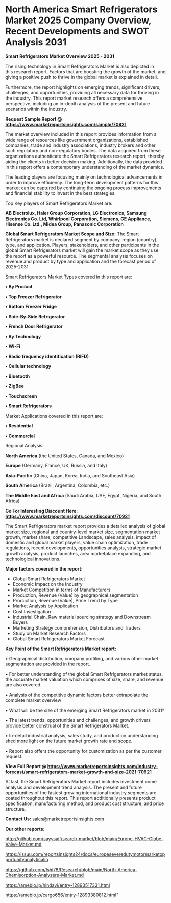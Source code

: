 # North America Smart Refrigerators Market 2025 Company Overview, Recent Developments and SWOT Analysis 2031

<Strong> Smart Refrigerators Market Overview 2025 - 2031</strong>

The rising technology in Smart Refrigerators Market is also depicted in this research report. Factors that are boosting the growth of the market, and giving a positive push to thrive in the global market is explained in detail.

Furthermore, the report highlights on emerging trends, significant drivers, challenges, and opportunities, providing all necessary data for thriving in the industry. This report market research offers a comprehensive perspective, including an in-depth analysis of the present and future scenarios within the industry.

<strong>Request Sample Report @ <a href=https://www.marketreportsinsights.com/sample/70921>https://www.marketreportsinsights.com/sample/70921</a></strong>

The market overview included in this report provides information from a wide range of resources like government organizations, established companies, trade and industry associations, industry brokers and other such regulatory and non-regulatory bodies. The data acquired from these organizations authenticate the Smart Refrigerators research report, thereby aiding the clients in better decision making. Additionally, the data provided in this report offers a contemporary understanding of the market dynamics.

The leading players are focusing mainly on technological advancements in order to improve efficiency. The long-term development patterns for this market can be captured by continuing the ongoing process improvements and financial stability to invest in the best strategies.

Top Key players of Smart Refrigerators Market are:

<strong>AB Electrolux, Haier Group Corporation, LG Electronics, Samsung Electronics Co. Ltd, Whirlpool Corporation, Siemens, GE Appliance, Hisense Co. Ltd., Midea Group, Panasonic Corporation</strong>

<strong><b>Global Smart Refrigerators Market Scope and Size:</b></strong>
The Smart Refrigerators market is declared segment by company, region (country), type, and application. Players, stakeholders, and other participants in the global Smart Refrigerators market will gain the market scope as they use the report as a powerful resource. The segmental analysis focuses on revenue and product by type and application and the forecast period of 2025-2031.

Smart Refrigerators Market Types covered in this report are:

<strong>• By Product

• Top Freezer Refrigerator

• Bottom Freezer Fridge

• Side-By-Side Refrigerator

• French Door Refrigerator

• By Technology

• Wi-Fi

• Radio frequency identification (RIFD)

• Cellular technology

• Bluetooth

• ZigBee

• Touchscreen

• Smart Refrigerators</strong>

Market Applications covered in this report are:

<strong>• Residential

• Commercial</strong> 

Regional Analysis

<strong>North America</strong> (the United States, Canada, and Mexico)

<strong>Europe</strong> (Germany, France, UK, Russia, and Italy)

<strong>Asia-Pacific</strong> (China, Japan, Korea, India, and Southeast Asia)

<strong>South America</strong> (Brazil, Argentina, Colombia, etc.)

<strong>The Middle East and Africa</strong> (Saudi Arabia, UAE, Egypt, Nigeria, and South Africa)

<strong>Go For Interesting Discount Here: <a href=https://www.marketreportsinsights.com/discount/70921>https://www.marketreportsinsights.com/discount/70921</a></strong>

The Smart Refrigerators market report provides a detailed analysis of global market size, regional and country-level market size, segmentation market growth, market share, competitive Landscape, sales analysis, impact of domestic and global market players, value chain optimization, trade regulations, recent developments, opportunities analysis, strategic market growth analysis, product launches, area marketplace expanding, and technological innovations.

<strong><b>Major factors covered in the report:</b></strong>
<ul>
  <li>Global Smart Refrigerators Market </li>
  <li>Economic Impact on the Industry</li>
  <li>Market Competition in terms of Manufacturers</li>
  <li>Production, Revenue (Value) by geographical segmentation</li>
  <li>Production, Revenue (Value), Price Trend by Type</li>
  <li>Market Analysis by Application</li>
  <li>Cost Investigation</li>
  <li>Industrial Chain, Raw material sourcing strategy and Downstream Buyers</li>
  <li>Marketing Strategy comprehension, Distributors and Traders</li>
  <li>Study on Market Research Factors</li>
  <li>Global Smart Refrigerators Market Forecast</li>
</ul>

<strong><b>Key Point of the Smart Refrigerators Market report:</b></strong>

• Geographical distribution, company profiling, and various other market segmentation are provided in the report.

• For better understanding of the global Smart Refrigerators market status, the accurate market valuation which comprises of size, share, and revenue are also covered.

• Analysis of the competitive dynamic factors better extrapolate the complete market overview

• What will be the size of the emerging Smart Refrigerators market in 2031?

• The latest trends, opportunities and challenges, and growth drivers provide better construal of the Smart Refrigerators Market.

• In-detail industrial analysis, sales study, and production understanding shed more light on the future market growth rate and scope.

• Report also offers the opportunity for customization as per the customer request.

<strong><b>View Full Report @ <a href=https://www.marketreportsinsights.com/industry-forecast/smart-refrigerators-market-growth-and-size-2021-70921>https://www.marketreportsinsights.com/industry-forecast/smart-refrigerators-market-growth-and-size-2021-70921</a></b></strong>


At last, the Smart Refrigerators Market report includes investment come analysis and development trend analysis. The present and future opportunities of the fastest growing international industry segments are coated throughout this report. This report additionally presents product specification, manufacturing method, and product cost structure, and price structure.

<strong>Contact Us:</strong>
sales@marketreportsinsights.com

<strong>Our other reports:</strong>

<a href=http://github.com/sayysaif/search-market/blob/main/Europe-HVAC-Globe-Valve-Market.md>http://github.com/sayysaif/search-market/blob/main/Europe-HVAC-Globe-Valve-Market.md</a>

<a href=https://issuu.com/reportsinsights24/docs/europeseveredutymotormarketopportunityanalyticalin>https://issuu.com/reportsinsights24/docs/europeseveredutymotormarketopportunityanalyticalin</a>

<a href=https://github.com/Ishi78/Research/blob/main/North-America-Chemisorption-Analyzers-Market.md>https://github.com/Ishi78/Research/blob/main/North-America-Chemisorption-Analyzers-Market.md</a>

<a href=https://ameblo.jp/hindavi/entry-12893517331.html>https://ameblo.jp/hindavi/entry-12893517331.html</a>

<a href=https://ameblo.jp/cargo656/entry-12893380812.html>https://ameblo.jp/cargo656/entry-12893380812.html</a>"
